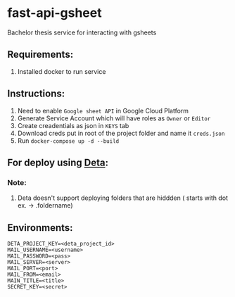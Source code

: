 # fast-api-gsheet

Bachelor thesis service for interacting with gsheets

## Requirements:

1. Installed docker to run service 

## Instructions:

1. Need to enable `Google sheet API` in Google Cloud Platform
2. Generate Service Account which will have roles as `Owner` or `Editor` 
3. Create creadentials as json in `KEYS` tab 
4. Download creds put in root of the project folder and name it `creds.json`
5. Run `docker-compose up -d --build`

## For deploy using [Deta](https://docs.deta.sh/docs/home/):

### Note:
1. Deta doesn't support deploying folders that are hiddden ( starts with dot ex. -> .foldername)


## Environments:
    DETA_PROJECT_KEY=<deta_project_id>
    MAIL_USERNAME=<username>
    MAIL_PASSWORD=<pass>
    MAIL_SERVER=<server>
    MAIL_PORT=<port>
    MAIL_FROM=<email>
    MAIN_TITLE=<title>
    SECRET_KEY=<secret>